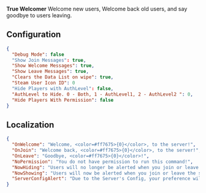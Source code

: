 **True Welcomer** Welcome new users, Welcome back old users, and say goodbye to users leaving.

## Configuration
```json
{
  "Debug Mode": false
  "Show Join Messages": true,
  "Show Welcome Messages": true,
  "Show Leave Messages": true,
  "Clears the Data List on wipe": true,
  "Steam User Icon ID": 0
  "Hide Players with AuthLevel": false,
  "AuthLevel to Hide. 0 - Both, 1 - AuthLevel1, 2 - AuthLevel2 ": 0,
  "Hide Players With Permission": false
}
```

## Localization
```json
{
  "OnWelcome": "Welcome, <color=#ff7675>{0}</color>, to the server!",
  "OnJoin": "Welcome back, <color=#ff7675>{0}</color>, to the server!",
  "OnLeave": "Goodbye, <color=#ff7675>{0}</color>!",
  "NoPermission": "You do not have permission to run this command!",
  "NowHiding": "Users will no longer be alerted when you join or leave the server.",
  "NowShowing": "Users will now be alerted when you join or leave the server.",
  "ServerConfigAlert": "Due to the Server's Config, your preference will be ignored."
}
```
